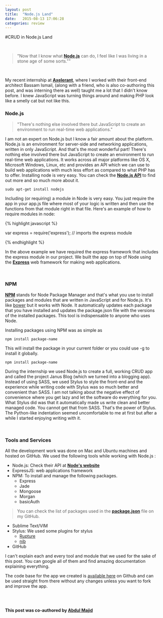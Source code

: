 ```yaml
---
layout: post
title:  "Node.js Land"
date:   2015-08-13 17:06:28
categories: review
---
```

#CRUD in Node.js Land

<br />

>"Now that I know what **[Node.js](nodejs.org)** can do, I feel like I  was living in a stone age of some sorts.""

<br />

My recent internship at **[Axelerant](axelerant.com)**, where I worked with their front-end architect Bassam Ismail, (along with a friend, who is also co-authoring this post, and was interning there as well) taught me a lot that I didn't know before. I knew JavaScript was turning things around and making PHP look like a smelly cat but not like this. 


### Node.js


>"There's nothing else involved there but JavaScript to create an environment to run real-time web applications."



I am not an expert on Node.js but I know a fair amount about the platform. Node.js is an environment for server-side and networking applications, written in only JavaScript. And that's the most wonderful part! There's nothing else involved there but JavaScript to create an environment to run real-time web applications. It works across all major platforms like OS X, Microsoft Windows, Linux, etc and provides an API which we can use to build web applications with much less effort as compared to what PHP has to offer.  Installing node is very easy. You can check the **[Node.js API](https://nodejs.org/api/)** to find out more and so much more about it.

`sudo apt-get install nodejs`

Including (or requiring) a module in Node is very easy. You just require the app in your app.js file where most of your logic is written and then use the functions from that module right in that file. Here's an example of how to require modules in node:

{% highlight javascript %}

var express = require('express');
// imports the express module

{% endhighlight %}

In the above example we have required the express framework that includes the express module in our project. 
We built the app on top of Node using the **[Express](http://expressjs.com/)** web framework for making web applications. 

<br />

### NPM


**[NPM](npmjs.com)** stands for Node Package Manager and that's what you use to install packages and modules that are written in JavaScript and for Node.js. It's like [bower](bower.io) but it works with Node. It automatically updates each package that you have installed and updates the package.json file with the versions of the installed packages.
This tool is indispensable to anyone who uses Node. 

Installing packages using NPM was as simple as 

`npm install package-name`

This will install the package in your current folder or you could use -g to install it globally. 

`npm install package-name`

During the internship we used Node.js to create a full, working CRUD app and called the project Janus Blog (which we turned into a blogging app). Instead of using SASS, we used Stylus to style the front-end and the experience while writing code with Stylus was so much better and convenient than SASS. I am not talking about the negative effect of convenience where you get lazy and let the software do everything for you. What Stylus did was that it automatically made us write clean and better managed code. You cannot get that from SASS. That's the power of Stylus. The Python-like indentation seemed uncomfortable to me at first but after a while I started enjoying writing with it.

<br />

### Tools and Services

All the development work was done on Mac and Ubuntu machines and hosted on GitHub. We used the following tools while working with Node.js : 

- Node.js: Check their API at **[Node's website](nodejs.org)**
- ExpressJS: web applications framework 
- NPM: To install and manage the following packages. 
    * Express
    * Jade
    * Mongoose
    * Morgan
    * basicAuth

>You can check the list of packages used in the **[package.json](https://github.com/adamfredie/blogger/blob/master/package.json)** 
>file on my GitHub.

- Sublime Text/VIM 
- Stylus: We used some plugins for stylus
    * [Rupture](https://github.com/jenius/rupture)
    * [nib](https://github.com/tj/nib)
- GitHub

I can't explain each and every tool and module that we used for the sake of this post. You can google all of them and find amazing documentation explaining everything.

The code base for the app we created is [available here](https://github.com/adamfredie/blogger) on Github and can be used straight from there without any changes unless you want to fork and improve the app.


<br />
<br />

**This post was co-authored by [Abdul Majid](mailto:maajidz@yahoo.com)**

<!-- #80bd01 Node -->
<!-- #f26922 Ax -->